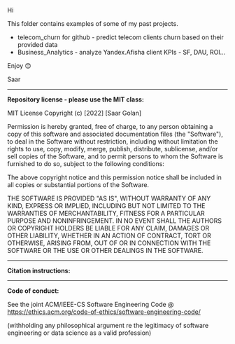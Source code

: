 Hi

This folder contains examples of some of my past projects.

* telecom_churn for github - predict telecom clients churn based on their provided data
* Business_Analytics - analyze Yandex.Afisha client KPIs - SF, DAU, ROI...

Enjoy 😊

Saar

--------------------------------------------------------

<b> Repository license - please use the MIT class: </b>

MIT License
Copyright (c) [2022] [Saar Golan]

Permission is hereby granted, free of charge, to any person obtaining a copy
of this software and associated documentation files (the "Software"), to deal
in the Software without restriction, including without limitation the rights
to use, copy, modify, merge, publish, distribute, sublicense, and/or sell
copies of the Software, and to permit persons to whom the Software is
furnished to do so, subject to the following conditions:

The above copyright notice and this permission notice shall be included in all
copies or substantial portions of the Software.

THE SOFTWARE IS PROVIDED "AS IS", WITHOUT WARRANTY OF ANY KIND, EXPRESS OR
IMPLIED, INCLUDING BUT NOT LIMITED TO THE WARRANTIES OF MERCHANTABILITY,
FITNESS FOR A PARTICULAR PURPOSE AND NONINFRINGEMENT. IN NO EVENT SHALL THE
AUTHORS OR COPYRIGHT HOLDERS BE LIABLE FOR ANY CLAIM, DAMAGES OR OTHER
LIABILITY, WHETHER IN AN ACTION OF CONTRACT, TORT OR OTHERWISE, ARISING FROM,
OUT OF OR IN CONNECTION WITH THE SOFTWARE OR THE USE OR OTHER DEALINGS IN THE
SOFTWARE.

--------------------------------------------

<b> Citation instructions: </b>

--------------------------------------------

<b> Code of conduct: </b>

See the joint ACM/IEEE-CS Software Engineering Code @
https://ethics.acm.org/code-of-ethics/software-engineering-code/

(withholding any philosophical argument re the legitimacy of software engineering or data science as a valid profession)
